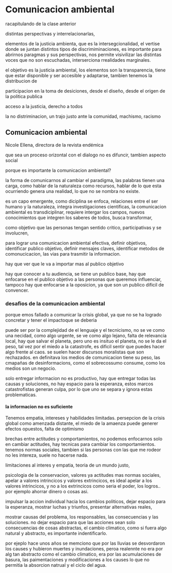 # Comunicacion ambiental

racapitulando de la clase anterior 


distintas perspectivas y interrelacionarlas, 

elementos de la justicia ambienta, que es la intersegcionalidad, el vertise donde se juntan distintos tipos de discrimiminaciones, es importante para abrirnos paragmas y sus perspectivas, nos permite visivilizar las distintas voces que no son escuchadas, interserciona rrealidades marginales.

el objetivo es la justicia ambiental, los elementos son la transparencia, tiene que estar disponible y ser accesible y adaptarse, tambien tenemos la distribucion de 

participacion en la toma de desiciones, desde el diseño, desde el origen de la politica publica

acceso a la justicia, derecho a todos

la no distriminacion, un trajo justo ante la comunidad, machismo, racismo

## Comunicacion ambiental

Nicole Ellena, directora de la revista endémica

que sea un proceso orizontal con el dialogo
no es difuncir, tambien aspecto social

porque es importante la comunicacion ambiental?

la forma de comunicarnos al cambiar el paradigma, las palabras tienen una carga, como hablar de la naturaleza como recursos, hablar de lo que esta ocurriendo genera una realidad, lo que no se nombra no existe.

es un capo emergente, como diciplina se enfoca, relaciones entre el ser humano y la naturaleza, integra investigaciones cientificas, la comunicacion ambiental es transdiciplinar, requiere intergar los campos, nuevos conocimientos que integren los saberes de todos, busca transformar, 

como objetivo
que las personas tengan sentido critico, participativas y se involucren, 

para lograr una comunicacion ambiental efectiva, definir objetivos, identificar publico objetivo, definir mensajes claves, identificar metodos de comonucicacion, las vias para trasmitir la informacion.

hay que ver que le va a importar mas al publico objetivo

hay que conocer a tu audiencia, se tiene un publico base, hay que enfocarse en el publico objetivo a las personas que queremos influenciar, tampoco hay que enfocarse a la oposicion, ya que son un publico dificil de convencer.

### desafios de la comunicacion ambiental

porque emos fallado a comunicar la crisis global, ya que no se ha logrado concretar y tener el impactoque se deberia

puede ser por la complejidad de el lenguaje y el tecnicismo, no se ve como una necidad, como algo urgente, se ve como algo lejano, falta de relevancia local, hay que salvar el planeta, pero uno es insituo el planeta, no se le da el peso, tal vez por el miedo a la catastrofe, es dificil sentir que puedes hacer algo frente al caos. se suelen hacer discursos moralistas que son rechazados. en definitava los medios de comunicacion tiene su peso, las cmapañas de desinformacions, como el sobrecossumo consume, como los medios son un negocio.

solo entregar informacion no es productivo, hay que entregar todas las causas y soluciones, no hay espacio para la esperanza, estos marcos catastrofistas generan culpa, por lo que uno se separa y ignora estas problematicas.

#### la informacion no es suficiente

Tenemos empatia, intereses y habilidades limitadas. persepcion de la crisis global como amenzada distante, el miedo de la amaenza puede generer efectos opuestos, falta de optimismo

brechas entre actitudes y comportamientos, no podemos enfocarnos solo en cambiar actitudes, hay tecnicas para cambiar los comportamientos. tenemos normas sociales, tambien si las personas con las que me rodeor no les intereza, suele no hacerse nada.

limitaciones al interes y empatia, teoria de un mundo justo, 

psicologia de la conservacion, valores ya actitudes mas normas sociales, apelar a valores intrincicos y valores extrincicos, es ideal apelar a los valores intrincicos, y no a los extrincicos como seria el poder, los logros.. por ejemplo ahorrar dinero o cosas asi. 

impulsar la accion individual hacia los cambios politicos, dejar espacio para la esperanza, mostrar luchas y triunfos, presentar alternativas reales, 

mostrar causas del problema, los responsables, las consecuencias y las soluciones. no dejar espacio para que las acciones sean solo consecuencias de cosas abstractas, el cambio climatico, como si fuera algo natural y abstracto, es importante indentificarlo.

por ejeplo hace unos años se memciono que por las lluvias se desvordaron los causes y hubieron muertes y inundaciones, peroa realennte no era por alg tan abstracto como el cambio climatico, era por las acumulaciones de basura, las paimentaciones y modificaciones a los causes lo que no permitia la absorcion natrual y el ciclo del agua.




















